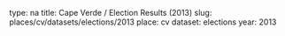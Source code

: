 type: na
title: Cape Verde / Election Results (2013)
slug: places/cv/datasets/elections/2013
place: cv
dataset: elections
year: 2013
